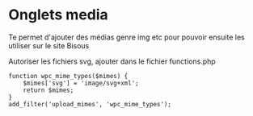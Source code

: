 # Onglets media

Te permet d'ajouter des médias genre img etc pour pouvoir ensuite les utiliser sur le site
Bisous

Autoriser les fichiers svg, ajouter dans le fichier functions.php

```
function wpc_mime_types($mimes) {
	$mimes['svg'] = 'image/svg+xml';
	return $mimes;
}
add_filter('upload_mimes', 'wpc_mime_types');
```